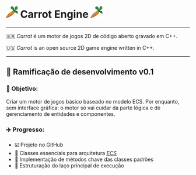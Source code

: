 # ![Carrot Icon](./icon.png) Carrot Engine ![Carrot Icon](./icon.png)

---

:brazil: *Carrot* é um motor de jogos 2D de código aberto gravado em C++.

:us: *Carrot* is an open source 2D game engine written in C++.

---

## :twisted_rightwards_arrows: Ramificação de desenvolvimento v0.1

### :dart: Objetivo:

Criar um motor de jogos básico baseado no modelo ECS. Por enquanto, sem interface gráfica: o motor só vai cuidar da parte lógica e de gerenciamento de entidades e componentes.

### :airplane: Progresso:

* :ballot_box_with_check: Projeto no GitHub
* :black_square_button: Classes essenciais para arquitetura [*ECS*](https://pt.wikipedia.org/wiki/Entity-component-system)
* :black_square_button: Implementação de métodos chave das classes padrões
* :black_square_button: Estruturação do laço principal de execução